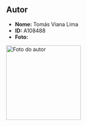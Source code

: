 

## Autor
- **Nome:** Tomás Viana Lima
- **ID:** A108488
- **Foto:** 
<img src="github.jpeg" alt="Foto do autor" width="200">


